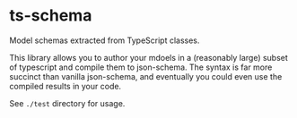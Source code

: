 # ts-schema

Model schemas extracted from TypeScript classes.

This library allows you to author your mdoels in a (reasonably large) subset
of typescript and compile them to json-schema. The syntax is far more
succinct than vanilla json-schema, and eventually you could even use the
compiled results in your code.

See `./test` directory for usage.
